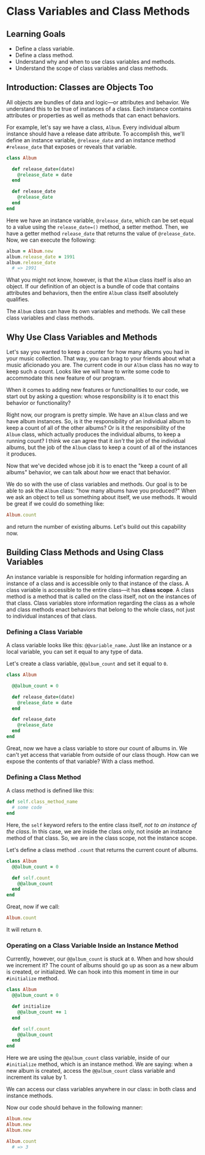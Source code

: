 # Class Variables and Class Methods

## Learning Goals

- Define a class variable.
- Define a class method.
- Understand why and when to use class variables and methods.
- Understand the scope of class variables and class methods.

## Introduction: Classes are Objects Too

All objects are bundles of data and logic––or attributes and behavior. We
understand this to be true of instances of a class. Each instance contains
attributes or properties as well as methods that can enact behaviors.

For example, let's say we have a class, `Album`. Every individual album instance
should have a release date attribute. To accomplish this, we'll define an
instance variable, `@release_date` and an instance method `#release_date` that
exposes or reveals that variable.

```ruby
class Album

  def release_date=(date)
    @release_date = date
  end

  def release_date
    @release_date
  end
end
```

Here we have an instance variable, `@release_date`, which can be set equal to a
value using the `release_date=()` method, a setter method. Then, we have a
getter method `release_date` that returns the value of `@release_date`. Now, we
can execute the following:

```ruby
album = Album.new
album.release_date = 1991
album.release_date
  # => 1991
```

What you might not know, however, is that the `Album` class itself is also an
object. If our definition of an object is a bundle of code that contains
attributes and behaviors, then the entire `Album` class itself absolutely
qualifies.

The `Album` class can have its own variables and methods. We call these class
variables and class methods.

## Why Use Class Variables and Methods

Let's say you wanted to keep a counter for how many albums you had in your music
collection. That way, you can brag to your friends about what a music aficionado
you are. The current code in our `Album` class has no way to keep such a count.
Looks like we will have to write some code to accommodate this new feature of
our program.

When it comes to adding new features or functionalities to our code, we start
out by asking a question: whose responsibility is it to enact this behavior or
functionality?

Right now, our program is pretty simple. We have an `Album` class and we have
album instances. So, is it the responsibility of an individual album to keep a
count of all of the other albums? Or is it the responsibility of the `Album`
class, which actually produces the individual albums, to keep a running count? I
think we can agree that it _isn't_ the job of the individual albums, but the job
of the `Album` class to keep a count of all of the instances it produces.

Now that we've decided whose job it is to enact the "keep a count of all albums"
behavior, we can talk about _how_ we enact that behavior.

We do so with the use of class variables and methods. Our goal is to be able to
ask the `Album` class: "how many albums have you produced?" When we ask an
object to tell us something about itself, we use methods. It would be great if
we could do something like:

```ruby
Album.count
```

and return the number of existing albums. Let's build out this capability now.

## Building Class Methods and Using Class Variables

An instance variable is responsible for holding information regarding an
instance of a class and is accessible only to that instance of the class. A
class variable is accessible to the entire class––it has **class scope**. A
class method is a method that is called on the class itself, not on the
instances of that class. Class variables store information regarding the class
as a whole and class methods enact behaviors that belong to the whole class, not
just to individual instances of that class.

### Defining a Class Variable

A class variable looks like this: `@@variable_name`. Just like an instance or a
local variable, you can set it equal to any type of data.

Let's create a class variable, `@@album_count` and set it equal to `0`.

```ruby
class Album

  @@album_count = 0

  def release_date=(date)
    @release_date = date
  end

  def release_date
    @release_date
  end
end
```

Great, now we have a class variable to store our count of albums in. We can't
yet access that variable from outside of our class though. How can we expose the
contents of that variable? With a class method.

### Defining a Class Method

A class method is defined like this:

```ruby
def self.class_method_name
  # some code
end
```

Here, the `self` keyword refers to the entire class itself, _not to an instance
of the class_. In this case, we are inside the class only, not inside an
instance method of that class. So, we are in the class scope, not the instance
scope.

Let's define a class method `.count` that returns the current count of albums.

```ruby
class Album
  @@album_count = 0

  def self.count
    @@album_count
  end
end
```

Great, now if we call:

```ruby
Album.count
```

It will return `0`.

### Operating on a Class Variable Inside an Instance Method

Currently, however, our `@@album_count` is stuck at `0`. When and how should we
increment it? The count of albums should go up as soon as a new album is
created, or initialized. We can hook into this moment in time in our
`#initialize` method.

```ruby
class Album
  @@album_count = 0

  def initialize
    @@album_count += 1
  end

  def self.count
    @@album_count
  end
end
```

Here we are using the `@@album_count` class variable, inside of our
`#initialize` method, which is an instance method. We are saying: when a new
album is created, access the `@@album_count` class variable and increment its
value by 1.

We can access our class variables anywhere in our class: in both class and
instance methods.

Now our code should behave in the following manner:

```ruby
Album.new
Album.new
Album.new

Album.count
  # => 3
```
